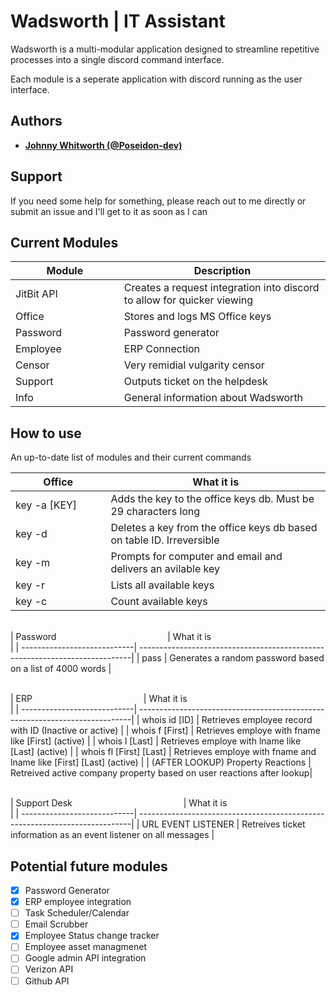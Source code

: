 # Wadsworth | IT Assistant


Wadsworth is a multi-modular application designed to streamline repetitive processes into a single discord command interface.

Each module is a seperate application with discord running as the user interface. 

## Authors

* **[Johnny Whitworth (@Poseidon-dev)](https://github.com/poseidon-dev)** 

## Support

If you need some help for something, please reach out to me directly or submit an issue and I'll get to it as soon as I can

## Current Modules

| Module <img width=200/>     | Description <img width=500/>                                                |
| ----------------------------| ----------------------------------------------------------------------------|
| JitBit API                  | Creates a request integration into discord to allow for quicker viewing     |
| Office                      | Stores and logs MS Office keys                                              |
| Password                    | Password generator                                                          |
| Employee                    | ERP Connection                                                              |
| Censor                      | Very remidial vulgarity censor                                              |
| Support                     | Outputs ticket on the helpdesk                                              |
| Info                        | General information about Wadsworth                                         |

## How to use

An up-to-date list of modules and their current commands



| Office <img width=170/>  | What it is <img width=500/>                                                 |
| ----------------------------| ----------------------------------------------------------------------------|
| key -a [KEY]                | Adds the key to the office keys db. Must be 29 characters long              |
| key -d                      | Deletes a key from the office keys db based on table ID. Irreversible       |
| key -m                      | Prompts for computer and email and delivers an avilable key                 |
| key -r                      | Lists all available keys                                                    |
| key -c                      | Count available keys                                                        |

\
| Password <img width=170/>  | What it is <img width=500/>                                                 |
| ----------------------------| ----------------------------------------------------------------------------|
| pass                        | Generates a random password based on a list of 4000 words                   |

\
| ERP <img width=170/>  | What it is <img width=500/>                                                 |
| ----------------------------| ----------------------------------------------------------------------------|
| whois id [ID]               | Retrieves employee record with ID (Inactive or active)                      |
| whois f [First]             | Retrieves employe with fname like [First] (active)                          |
| whois l [Last]              | Retrieves employe with lname like [Last] (active)                           |
| whois fl [First] [Last]     | Retrieves employe with fname and lname like [First] [Last] (active)         |
| (AFTER LOOKUP) Property Reactions  | Retreived active company property based on user reactions after lookup|

\
| Support Desk <img width=170/>  | What it is <img width=500/>                                                 |
| ----------------------------| ----------------------------------------------------------------------------|
| URL EVENT LISTENER          | Retreives ticket information as an event listener on all messages           |

## Potential future modules

- [x] Password Generator
- [x] ERP employee integration
- [ ] Task Scheduler/Calendar
- [ ] Email Scrubber
- [x] Employee Status change tracker
- [ ] Employee asset managmenet
- [ ] Google admin API integration
- [ ] Verizon API
- [ ] Github API 
